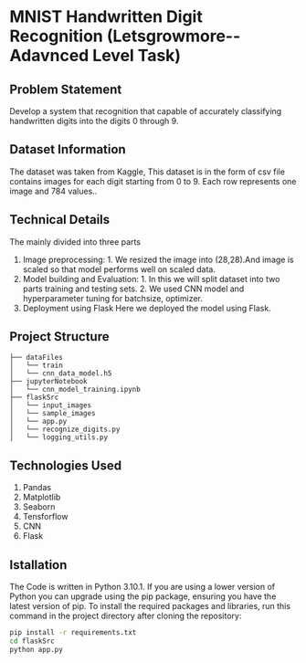# MNIST Handwritten Digit Recognition (Letsgrowmore--Adavnced Level Task)

## Problem Statement
Develop a system that recognition that capable of accurately classifying handwritten digits into the digits 0 through 9. 

## Dataset Information
The dataset was taken from Kaggle, This dataset is in the form of csv file contains images for each digit starting from 0 to 9. 
Each row represents one image and 784  values.. 


## Technical Details
The mainly divided into three parts
1. Image preprocessing:
           1. We resized the image into (28,28).And image is scaled so that model performs well on scaled data.
2. Model building and Evaluation:
           1. In this we will split dataset into two parts training and testing sets.
           2. We used  CNN model and hyperparameter tuning for batchsize, optimizer.
3. Deployment using Flask
           Here we deployed the model using Flask.

## Project Structure

```
├── dataFiles 
│   └── train
│   └── cnn_data_model.h5
├── jupyterNotebook
│   └── cnn_model_training.ipynb
├── flaskSrc
│   └── input_images
│   └── sample_images
│   └── app.py
│   └── recognize_digits.py
│   └── logging_utils.py
```
## Technologies Used
1. Pandas
2. Matplotlib
3. Seaborn
4. Tensforflow
5. CNN
6. Flask

## Istallation
The Code is written in Python 3.10.1. If you are using a lower version of Python you can upgrade using the pip package, ensuring you have the latest version of pip. To install the required packages and libraries, run this command in the project directory after cloning the repository:

```bash
pip install -r requirements.txt
cd flaskSrc
python app.py
```
